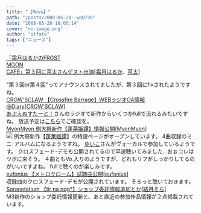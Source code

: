 ```yaml
---
title: "【News】"
path: "/posts/2008-05-20--wp0736"
date: "2008-05-20 16:06:14"
cover: "no-image.png"
author: "stfate"
tags: ["ニュース"]
---
```


<style type="text/css">
<!--
p {white-space: pre-wrap};
-->
</style>

<a class="topics" href="http://www.timerocket.co.jp/fmc/" target="_blank">「霜月はるかのFROST MOON CAFE」第３回に茶太さんゲスト出演</a><span class="junre">[<a href="http://shimotsukin.com/" target="_blank">霜月はるか</a>、<a href="http://chata.moo.jp/" target="_blank">茶太</a>]</span>
<div class="news">"第３回or第４回"ってアナウンスされてましたが、第３回にfixされたようですね。</div>
<a class="topics" href="http://www.crowsclaw.info/2008/05/20/1407_590.php" target="_blank">CROW'SCLAW 【Crossfire Barrage】WEBラジオOA情報@Diary</a><span class="junre">[<a href="http://www.crowsclaw.info/" target="_blank">CROW'SCLAW</a>]</span>
<div class="news"><a href="http://tuguna.info/" target="_blank">あぷえぬすたーと！</a>さんのラジオで新作からいくつかfullで流れるみたいですね。
放送予定は<a href="http://tuguna.info/" target="_blank">こちら</a>でご確認を。</div>
<a class="topics" href="http://hourai.myonmyon.com/" target="_blank">MyonMyon 例大祭新作【蓬莱姫譚】情報公開</a><span class="junre">[<a href="http://www.myonmyon.com/" target="_blank">MyonMyon</a>]</span>
<div class="news"><a href="http://hourai.myonmyon.com/" target="_blank"><img src="http://hourai.myonmyon.com/img/banner468x80.jpg"></a>
例大祭新作【<a href="http://hourai.myonmyon.com/" target="_blank">蓬莱姫譚</a>】の特設ページがオープンしています。
4曲収録のミニ･アルバムになるようですね。
<a href="http://www.edit.ne.jp/~shira/" target="_blank">ゆいこ</a>さんがヴォーカルで参加しているようです。
クロスフェード･デモも公開されてるので早速聴いてみました…おぉコレはツボに来そう。
４曲ともVo.入りのようですが、どれもリフがしっかりしてるのがいいですよね。
fullで聴くのが楽しみです。</div>
<a class="topics" href="http://eufonius.net/" target="_blank">eufonius 【メトロクローム】試聴曲公開</a><span class="junre">[<a href="http://eufonius.net/" target="_blank">eufonius</a>]</span>
<div class="news">収録曲のクロスフェード･デモが公開されています。
そろっと聴いておきます。</div>
<a class="topics" href="http://soranetarium.com/" target="_blank">Soranetatium 【tir na nog*】ショップ委託情報追加とか</a><span class="junre">[<a href="http://soranetarium.com/" target="_blank">結月そら</a>]</span>
<div class="news">M3新作のショップ委託情報更新と、あと直近の参加作品情報が２点掲載されています。</div>
